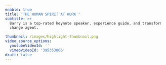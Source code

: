 ```yaml
---
enable: true
title: 'THE HUMAN SPIRIT AT WORK '
subtitle: >+
  Barry is a top-rated keynote speaker, experience guide, and transformative
  change agent.

thumbnail: /images/highlight-thumbnail.png
video_source_options:
  youtubeVideoId: ''
  vimeoVideoId: '395353806'
draft: false
---
```

